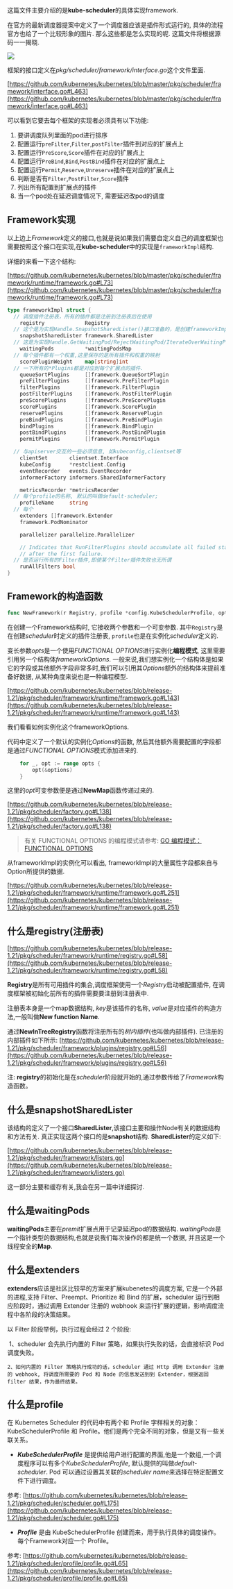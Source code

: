 这篇文件主要介绍的是**kube-scheduler**的具体实现framework.

在官方的最新调度器提案中定义了一个调度器应该是插件形式运行的, 具体的流程官方也给了一个比较形象的图片. 那么这些都是怎么实现的呢. 这篇文件将根据源码一一揭晓.

![](../static/images/k8s/scheduling-framework-extensions.png)

框架的接口定义在*pkg/scheduler/framework/interface.go*这个文件里面.

[https://github.com/kubernetes/kubernetes/blob/master/pkg/scheduler/framework/interface.go#L463](https://github.com/kubernetes/kubernetes/blob/master/pkg/scheduler/framework/interface.go#L463)

可以看到它要去每个框架的实现者必须具有以下功能:

1. 要讲调度队列里面的pod进行排序
2. 配置运行`preFilter`,`Filter`,`postFilter`插件到对应的扩展点上
3. 配置运行`PreScore`,`Score`插件在对应的扩展点上
4. 配置运行`PreBind`,`Bind`,`PostBind`插件在对应的扩展点上
5. 配置运行`Permit`,`Reserve`,`Unreserve`插件在对应的扩展点上
6. 判断是否有`Filter`,`PostFilter`,`Score`插件
7. 列出所有配置到扩展点的插件
8. 当一个pod处在延迟调度情况下, 需要延迟改pod的调度

## Framework实现

以上边上*Framework*定义的接口,也就是说如果我们需要自定义自己的调度框架也需要按照这个接口在实现,在**kube-scheduler**中的实现是`frameworkImpl`结构.

详细的来看一下这个结构:

[https://github.com/kubernetes/kubernetes/blob/master/pkg/scheduler/framework/runtime/framework.go#L73](https://github.com/kubernetes/kubernetes/blob/master/pkg/scheduler/framework/runtime/framework.go#L73)

```go
type frameworkImpl struct {
  // 调度插件注册表，所有的插件都是注册到注册表后在使用
	registry             Registry
  // 这个是为实现Handle.SnapshotSharedLister()接口准备的，是创建frameworkImpl时传入.
	snapshotSharedLister framework.SharedLister
  // 这是为实现Handle.GetWaitingPod/RejectWaitingPod/IterateOverWaitingPods()接口准备的。
	waitingPods          *waitingPodsMap
  // 每个插件都有一个权重,这里保存的是所有插件和权重的映射
	scorePluginWeight    map[string]int
  // 一下所有的*Plugins都是对应到每个扩展点的插件. 
	queueSortPlugins     []framework.QueueSortPlugin
	preFilterPlugins     []framework.PreFilterPlugin
	filterPlugins        []framework.FilterPlugin
	postFilterPlugins    []framework.PostFilterPlugin
	preScorePlugins      []framework.PreScorePlugin
	scorePlugins         []framework.ScorePlugin
	reservePlugins       []framework.ReservePlugin
	preBindPlugins       []framework.PreBindPlugin
	bindPlugins          []framework.BindPlugin
	postBindPlugins      []framework.PostBindPlugin
	permitPlugins        []framework.PermitPlugin

  // 与apiserver交互的一些必须信息, 如kubeconfig,clientset等
	clientSet       clientset.Interface
	kubeConfig      *restclient.Config
	eventRecorder   events.EventRecorder
	informerFactory informers.SharedInformerFactory

	metricsRecorder *metricsRecorder
  // 每个profile的名称, 默认的叫做default-scheduler; 
	profileName     string
  // 每个
	extenders []framework.Extender
	framework.PodNominator

	parallelizer parallelize.Parallelizer

	// Indicates that RunFilterPlugins should accumulate all failed statuses and not return
	// after the first failure.
  // 是否运行所有的Filter插件,即使某个Filter插件失败也无所谓
	runAllFilters bool
}

```

## Framework的构造函数

```go
func NewFramework(r Registry, profile *config.KubeSchedulerProfile, opts ...Option) (framework.Framework, error)
```

在创建一个Framework结构时, 它接收两个参数和一个可变参数. 其中`Registry`是在创建*scheduler*时定义的插件注册表, `profile`也是在实例化*scheduler*定义的.

变长参数*opts*是一个使用*FUNCTIONAL OPTIONS*进行实例化**编程模式**, 这里需要引用另一个结构体*frameworkOptions*. 一般来说,我们想实例化一个结构体是如果它的字段或其他额外字段非常多时,我们可以引用其*Options*额外的结构体来提前准备好数据, 从某种角度来说也是一种编程模型.

[https://github.com/kubernetes/kubernetes/blob/release-1.21/pkg/scheduler/framework/runtime/framework.go#L143](https://github.com/kubernetes/kubernetes/blob/release-1.21/pkg/scheduler/framework/runtime/framework.go#L143)

我们看看如何实例化这个frameworkOptions. 

代码中定义了一个默认的实例化*Options*的函数, 然后其他额外需要配置的字段都是通过*FUNCTIONAL OPTIONS*模式添加进来的.

```go
	for _, opt := range opts {
		opt(&options)
	}
```

这里的*opt*可变参数便是通过**NewMap**函数传递过来的. 

[https://github.com/kubernetes/kubernetes/blob/release-1.21/pkg/scheduler/factory.go#L138](https://github.com/kubernetes/kubernetes/blob/release-1.21/pkg/scheduler/factory.go#L138)

> 有关 FUNCTIONAL OPTIONS 的编程模式请参考: [GO 编程模式：FUNCTIONAL OPTIONS](https://coolshell.cn/articles/21146.html)

从frameworkImpl的实例化可以看出, frameworkImpl的大量属性字段都来自与Option所提供的数据.

[https://github.com/kubernetes/kubernetes/blob/release-1.21/pkg/scheduler/framework/runtime/framework.go#L251](https://github.com/kubernetes/kubernetes/blob/release-1.21/pkg/scheduler/framework/runtime/framework.go#L251)

## 什么是registry(注册表)

[https://github.com/kubernetes/kubernetes/blob/release-1.21/pkg/scheduler/framework/runtime/registry.go#L58](https://github.com/kubernetes/kubernetes/blob/release-1.21/pkg/scheduler/framework/runtime/registry.go#L58)

**Registry**是所有可用插件的集合,调度框架使用一个*Registry*启动被配置插件, 在调度框架被初始化前所有的插件需要要注册到注册表中.

注册表本身是一个map数据结构, *key*是该插件的名称, *value*是对应插件的构造方法,一般叫做**New function Name**.

通过**NewInTreeRegistry**函数将注册所有的*树内插件*(也叫做内部插件).  已注册的内部插件如下所示:
[https://github.com/kubernetes/kubernetes/blob/release-1.21/pkg/scheduler/framework/plugins/registry.go#L56](https://github.com/kubernetes/kubernetes/blob/release-1.21/pkg/scheduler/framework/plugins/registry.go#L56)

注: **registry**的初始化是在*scheduler*阶段就开始的,通过参数传给了*Framework*构造函数。

## 什么是snapshotSharedLister

该结构的定义了一个接口**SharedLister**,该接口主要和操作Node有关的数据结构和方法有关.  真正实现这两个接口的是**snapshot**结构. **SharedLister**的定义如下:

[https://github.com/kubernetes/kubernetes/blob/release-1.21/pkg/scheduler/framework/listers.go](https://github.com/kubernetes/kubernetes/blob/release-1.21/pkg/scheduler/framework/listers.go)

这一部分主要和缓存有关,我会在另一篇中详细探讨.

## 什么是waitingPods

**waitingPods**主要在*premit*扩展点用于记录延迟pod的数据结构. *waitingPods*是一个指针类型的数据结构,也就是说我们每次操作的都是统一个数据, 并且这是一个线程安全的**Map**.

## 什么是extenders

**extenders**应该是社区比较早的方案来扩展kubenetes的调度方案, 它是一个外部的进程,支持 Filter、Preempt、Prioritize 和 Bind 的扩展，scheduler 运行到相应阶段时，通过调用 Extender 注册的 webhook 来运行扩展的逻辑，影响调度流程中各阶段的决策结果。

以 Filter 阶段举例，执行过程会经过 2 个阶段: 

​	1、scheduler 会先执行内置的 Filter 策略，如果执行失败的话，会直接标识 Pod 调度失败。

 	2、如何内置的 Filter 策略执行成功的话，scheduler 通过 Http 调用 Extender 注册的 webhook, 将调度所需要的 Pod 和 Node 的信息发送到到 Extender，根据返回 filter 结果，作为最终结果。

## 什么是profile

在 Kubernetes Scheduler 的代码中有两个和 Profile 字样相关的对象：KubeSchedulerProfile 和 Profile。他们是两个完全不同的对象，但是又有一些关联关系。

- ***KubeSchedulerProfile*** 是提供给用户进行配置的界面,他是一个数组,一个调度程序可以有多个*KubeSchedulerProfile*, 默认提供的叫做*default-scheduler*. Pod 可以通过设置其关联的*scheduler name*来选择在特定配置文件下进行调度。

参考: [https://github.com/kubernetes/kubernetes/blob/release-1.21/pkg/scheduler/scheduler.go#L175](https://github.com/kubernetes/kubernetes/blob/release-1.21/pkg/scheduler/scheduler.go#L175)

- ***Profile*** 是由 KubeSchedulerProfile 创建而来，用于执行具体的调度操作。每个Framework对应一个 Profile。

参考: [https://github.com/kubernetes/kubernetes/blob/release-1.21/pkg/scheduler/profile/profile.go#L65](https://github.com/kubernetes/kubernetes/blob/release-1.21/pkg/scheduler/profile/profile.go#L65)

[Kube-scheduler 源码]: https://github.com/kubernetes/kubernetes/blob/release-1.21/pkg/scheduler
[进击的 Kubernetes 调度系统（一）：Scheduling Framework]: https://www.infoq.cn/article/lYUw79lJH9bZv7HrgGH5
[KubeSchedulerProfile]: https://github.com/derekguo001/understanding-kubernetes/blob/master/kube-scheduler/component/kube-scheduler-profile.md

